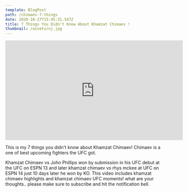 ```yaml
---
template: BlogPost
path: /chimaev-7-things
date: 2020-10-27T15:45:31.547Z
title: 7 Things You Didn't Know About Khamzat Chimaev !
thumbnail: /assets/nj.jpg
---
```

<iframe width="560" height="315" src="https://www.youtube.com/embed/0ZLPAWOqq1w" frameborder="0" allow="accelerometer; autoplay; clipboard-write; encrypted-media; gyroscope; picture-in-picture" allowfullscreen></iframe>

This is my 7 things you didn't know about Khamzat Chimaev! Chimaev is a one of best upcoming fighters the UFC got. 

Khamzat Chimaev vs John Phillips won by submission in his UFC debut at the UFC on ESPN 13 and later khamzat chimaev vs rhys mckee at UFC on ESPN 14 just 10 days later he won by KO. This video includes khamzat chimaev highlights and khamzat chimaev UFC moments! what are your thoughts.. please make sure to subscribe and hit the notification bell.
